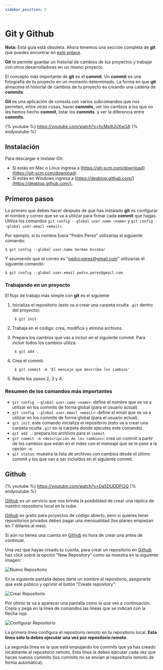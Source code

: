 ```yaml
---
sidebar_position: 5
---
```

# Git y Github

**Nota:** Esta guía está obsoleta. Ahora tenemos una sección completa de **git** que puedes encontrar en [este enlace](../git/).

**Git** te permite guardar un historial de cambios de tus proyectos y trabajar con otros desarrolladores en un mismo proyecto.

El concepto más importante de **git** es el **commit**. Un **commit** es una fotografía de tu proyecto en un momento determinado. La forma en que **git** almacena el historial de cambios de tu proyecto es creando una cadena de **commits**.

**Git** es una aplicación de consola con varios subcomandos que nos permiten, entre otras cosas, hacer **commits**, ver los cambios a los que no les hemos hecho **commit**, listar los **commits**. y ver la diferencia entre **commits**.

{% youtube %} https://youtube.com/watch?v=hcMp9JUXw3A {% endyoutube %}

## Instalación

Para descargar e instalar Git:

* Si estás en Mac o Linux ingresa a [https://git-scm.com/download](https://git-scm.com/download).
* Si estás en Windows ingresa a [https://desktop.github.com/](https://desktop.github.com/).

## Primeros pasos

Lo primero que debes hacer después de que has instalado **git** es configurar el nombre y correo que se va a utilizar para firmar cada **commit** que hagas. Utiliza los comandos `git config --global user.name <name>` y `git config --global user.email <email>`.

Por ejemplo, si tu nombre fuera "Pedro Perez" utilizarías el siguiente comando:

```text
$ git config --global user.name Germán Escobar
```

Y asumiendo que el correo es "pedro.perez@gmail.com" utilizarías el siguiente comando:

```text
$ git config --global user.email pedro.perez@gmail.com
```

### Trabajando en un proyecto

El flujo de trabajo más simple con **git** es el siguiente

1. Inicializa el repositorio \(esto va a crear una carpeta oculta `.git` dentro del proyecto\):

   ```text
    $ git init
   ```

2. Trabaja en el código: crea, modifica y elimina archivos.
3. Prepara los cambios que vas a incluir en el siguiente commit. Para incluir todos los cambios utiliza:

   ```text
    $ git add .
   ```

4. Crea el commit:

   ```text
    $ git commit -m 'El mensaje que describe los cambios'
   ```

5. Repite los pasos 2, 3 y 4.

### Resumen de los comandos más importantes

* `git config --global user.name <name>`: define el nombre que se va a utilizar en los commits de forma global \(para el usuario actual\).
* `git config --global user.email <email>`: define el email que se va a utilizar en los commits de forma global \(para el usuario actual\).
* `git init`: este comando inicializa el repositorio \(esto va a crear una carpeta oculta `.git` en la carpeta donde ejecutes este comando\).
* `git add .`: prepara los archivos para el `commit`.
* `git commit -m <descripción de los cambios>`: crea un commit a partir de los cambios que están en el index con el mensaje que se le pase a la opción `-m`.
* `git status`: muestra la lista de archivos con cambios desde el último commit y los que van a ser incluídos en el siguiente commit.

## Github

{% youtube %} https://youtube.com/watch?v=Da5DUDDPi2Q {% endyoutube %}

[Github](https://github.com) es un servicio que nos brinda la posibilidad de crear una réplica de nuestro repositorio local en la nube.

[Github](https://github.com) es gratis para proyectos de código abierto, pero si quieres tener repositorios privados debes pagar una mensualidad \(los planes empiezan en 7 dólares al mes\).

Si aún no tienes una cuenta en [Github](https://github.com) es hora de crear una antes de continuar.

Una vez que hayas creado tu cuenta, para crear un repositorio en [Github](https://github.com) haz click sobre la opción "New Repository" como se muestra en la siguiente imagen:

![Nuevo Repositorio](https://s3.amazonaws.com/makeitreal/images/full-stack-curriculum/git-new-repo.jpg)

En la siguiente pantalla debes darle un nombre al repositorio, asegurarte que esté público y oprimir el botón "Create repository":

![Crear Repositorio](https://s3.amazonaws.com/makeitreal/images/full-stack-curriculum/git-create-repo.jpg)

Por último te va a aparecer una pantalla como la que ves a continuación. Copia y pega en la línea de comandos las líneas que se indican con la flecha roja:

![Configurar Repositorio](https://s3.amazonaws.com/makeitreal/images/full-stack-curriculum/git-configure-remote.jpg)

La primera línea configura el repositorio remoto en tu repositorio local. **Esta línea sólo la debes ejecutar una vez por repositorio remoto**.

La segunda línea es la que está empujando los commits que ya has creado localmente al repositorio remoto. Esta línea la debes ejecutar cada vez que haces nuevos commits \(los commits no se envían al repositorio remoto de forma automática\).
